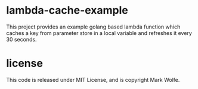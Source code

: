 # lambda-cache-example

This project provides an example golang based lambda function which caches a key from parameter store in a local variable and refreshes it every 30 seconds.

# license

This code is released under MIT License, and is copyright Mark Wolfe.